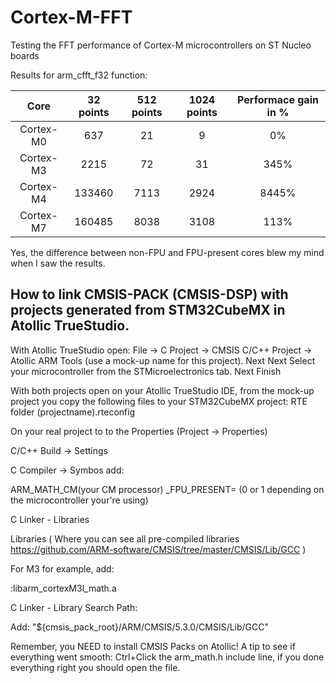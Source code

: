 # Cortex-M-FFT
Testing the FFT performance of Cortex-M microcontrollers on ST Nucleo boards

Results for arm_cfft_f32 function:

Core | 32 points | 512 points | 1024 points | Performace gain in % | 
:---: | :---: | :---: | :---: | :---: |
Cortex-M0 | 637 | 21 | 9 | 0% | 
Cortex-M3 | 2215 | 72 | 31 | 345% |
Cortex-M4 | 133460 | 7113 | 2924 | 8445%
Cortex-M7 | 160485 | 8038 | 3108 | 113% |

Yes, the difference between non-FPU and FPU-present cores blew my mind when I saw the results. 

## How to link CMSIS-PACK (CMSIS-DSP) with projects generated from STM32CubeMX in Atollic TrueStudio.

With Atollic TrueStudio open:
File -> C Project -> CMSIS C/C++ Project -> Atollic ARM Tools (use a mock-up name for this project).
Next
Next
Select your microcontroller from the STMicroelectronics tab.
Next
Finish

With both projects open on your Atollic TrueStudio IDE, from the mock-up project you copy the following files to your STM32CubeMX project:
RTE folder
(projectname).rteconfig 

On your real project to to the Properties (Project -> Properties)

C/C++ Build -> Settings 

C Compiler -> Symbos add:

ARM_MATH_CM(your CM processor)
_FPU_PRESENT= (0 or 1 depending on the microcontroller your're using)

C Linker - Libraries

Libraries ( Where you can see all pre-compiled libraries https://github.com/ARM-software/CMSIS/tree/master/CMSIS/Lib/GCC )

For M3 for example, add:

:libarm_cortexM3l_math.a

C Linker - Library Search Path:

Add: "${cmsis_pack_root}/ARM/CMSIS/5.3.0/CMSIS/Lib/GCC"

Remember, you NEED to install CMSIS Packs on Atollic! A tip to see if everything went smooth: Ctrl+Click the arm_math.h include line, if you done everything right you should open the file.      
